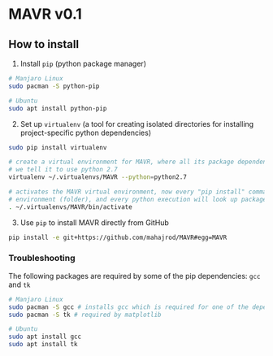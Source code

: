 # MAVR v0.1

## How to install
1. Install `pip` (python package manager)
```bash
# Manjaro Linux
sudo pacman -S python-pip 

# Ubuntu
sudo apt install python-pip
```
2. Set up `virtualenv` (a tool for creating isolated directories for installing project-specific python dependencies)
```bash
sudo pip install virtualenv  

# create a virtual environment for MAVR, where all its package dependencies will be installed,
# we tell it to use python 2.7
virtualenv ~/.virtualenvs/MAVR --python=python2.7 

# activates the MAVR virtual environment, now every "pip install" command will install packages into this virtual 
# environment (folder), and every python execution will look up packages from this environment
. ~/.virtualenvs/MAVR/bin/activate 
```
3. Use `pip` to install MAVR directly from GitHub
```bash
pip install -e git+https://github.com/mahajrod/MAVR#egg=MAVR 
```

### Troubleshooting
The following packages are required by some of the pip dependencies: `gcc` and `tk`
```bash
# Manjaro Linux
sudo pacman -S gcc # installs gcc which is required for one of the dependencies of MAVR
sudo pacman -S tk # required by matplotlib

# Ubuntu
sudo apt install gcc
sudo apt install tk
```
